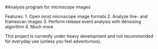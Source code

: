 #Analysis program for microscope images

Features:
    1. Open most microscope image formats
    2. Analyze line- and framescan images
    3. Perform release event analysis with denoising algorithm
    4. Much more


This project is currently under heavy development and not recommended for
everyday use (unless you feel adventurous). 


